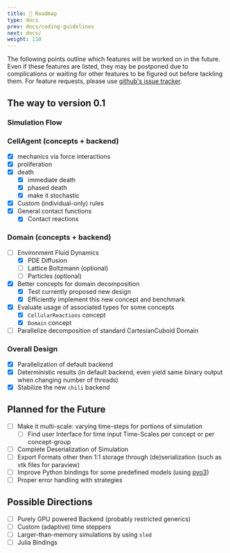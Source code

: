 ```yaml
---
title: 🎏 Roadmap
type: docs
prev: docs/coding-guidelines
next: docs/
weight: 110
---
```


The following points outline which features will be worked on in the future.
Even if these features are listed, they may be postponed due to complications or waiting for other features to be figured out before tackling them.
For feature requests, please use [github's issue tracker](https://www.github.com/jonaspleyer/cellular_raza/issues).

## The way to version 0.1
### Simulation Flow

### CellAgent (concepts + backend)
- [x] mechanics via force interactions
- [x] proliferation
- [x] death
    - [x] immediate death
    - [x] phased death
    - [x] make it stochastic
- [x] Custom (individual-only) rules
- [x] General contact functions
    - [x] Contact reactions

### Domain (concepts + backend)
- [ ] Environment Fluid Dynamics
    - [x] PDE Diffusion
    - [ ] Lattice Boltzmann (optional)
    - [ ] Particles (optional)
- [x] Better concepts for domain decomposition
    - [x] Test currently proposed new design
    - [x] Efficiently implement this new concept and benchmark
- [x] Evaluate usage of associated types for some concepts
    - [x] `CellularReactions` concept
    - [x] `Domain` concept
- [ ] Parallelize decomposition of standard CartesianCuboid Domain

### Overall Design
- [x] Parallelization of default backend
- [x] Deterministic results (in default backend, even yield same binary output when changing number of threads)
- [x] Stabilize the new `chili` backend

## Planned for the Future
- [ ] Make it multi-scale: varying time-steps for portions of simulation
    - [ ] Find user Interface for time input
      Time-Scales per concept or per concept-group
- [ ] Complete Deserialization of Simulation
- [ ] Export Formats other then 1:1 storage through (de)serialization (such as vtk files for paraview)
- [ ] Improve Python bindings for some predefined models (using [pyo3](https://github.com/PyO3))
- [ ] Proper error handling with strategies

## Possible Directions
- [ ] Purely GPU powered Backend (probably restricted generics)
- [ ] Custom (adaptive) time steppers
- [ ] Larger-than-memory simulations by using `sled`
- [ ] Julia Bindings
